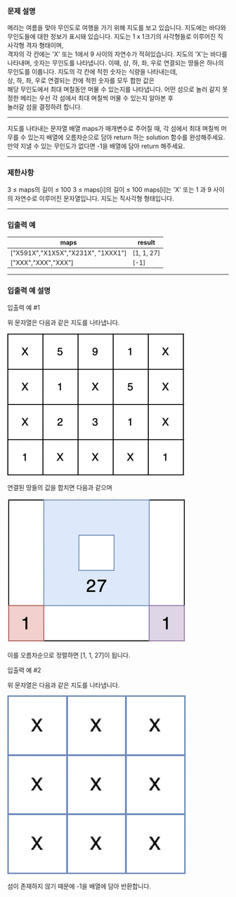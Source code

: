 ### 문제 설명
메리는 여름을 맞아 무인도로 여행을 가기 위해 지도를 보고 있습니다.
지도에는 바다와 무인도들에 대한 정보가 표시돼 있습니다.
지도는 1 x 1크기의 사각형들로 이루어진 직사각형 격자 형태이며,  
격자의 각 칸에는 \'X\' 또는 1에서 9 사이의 자연수가 적혀있습니다.
지도의 \'X\'는 바다를 나타내며, 숫자는 무인도를 나타냅니다.
이때, 상, 하, 좌, 우로 연결되는 땅들은 하나의 무인도를 이룹니다.
지도의 각 칸에 적힌 숫자는 식량을 나타내는데,  
상, 하, 좌, 우로 연결되는 칸에 적힌 숫자를 모두 합한 값은  
해당 무인도에서 최대 며칠동안 머물 수 있는지를 나타냅니다.
어떤 섬으로 놀러 갈지 못 정한 메리는 우선 각 섬에서 최대 며칠씩 머물 수 있는지 알아본 후  
놀러갈 섬을 결정하려 합니다.

---

지도를 나타내는 문자열 배열 maps가 매개변수로 주어질 때, 
각 섬에서 최대 며칠씩 머무를 수 있는지 배열에 오름차순으로 담아 
return 하는 solution 함수를 완성해주세요. 
만약 지낼 수 있는 무인도가 없다면 -1을 배열에 담아 return 해주세요.

---

### 제한사항
3 ≤ maps의 길이 ≤ 100
3 ≤ maps[i]의 길이 ≤ 100
maps[i]는 'X' 또는 1 과 9 사이의 자연수로 이루어진 문자열입니다.
지도는 직사각형 형태입니다.

---

### 입출력 예
|maps|result|
|---|---|
|[\"X591X\",\"X1X5X\",\"X231X\", \"1XXX1\"]|[1, 1, 27]|
|[\"XXX\",\"XXX\",\"XXX\"]|[-1]|

---

### 입출력 예 설명
입출력 예 #1

위 문자열은 다음과 같은 지도를 나타냅니다.

<img src="static/trip_to_desert_island_image01.png"/>

연결된 땅들의 값을 합치면 다음과 같으며

<img src="static/trip_to_desert_island_image02.png"/>

이를 오름차순으로 정렬하면 [1, 1, 27]이 됩니다.

입출력 예 #2

위 문자열은 다음과 같은 지도를 나타냅니다.

<img src="static/trip_to_desert_island_image03.png"/>

섬이 존재하지 않기 때문에 -1을 배열에 담아 반환합니다.